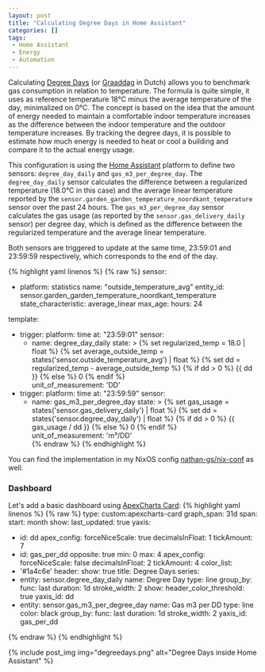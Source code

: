 ```yaml
---
layout: post
title: "Calculating Degree Days in Home Assistant"
categories: []
tags:
 - Home Assistant
 - Energy
 - Automation
---
```




Calculating [Degree Days](https://en.wikipedia.org/wiki/Degree_day) (or [Graaddag](https://nl.wikipedia.org/wiki/Graaddag) in Dutch) allows you to benchmark gas consumption in relation to temperature. The formula is quite simple, it uses as reference temperature 18°C minus the average temperature of the day, minimalized on 0°C. The concept is based on the idea that the amount of energy needed to maintain a comfortable indoor temperature increases as the difference between the indoor temperature and the outdoor temperature increases. By tracking the degree days, it is possible to estimate how much energy is needed to heat or cool a building and compare it to the actual energy usage.

This configuration is using the [Home Assistant](https://home-assistant.io) platform to define two sensors: `degree_day_daily` and `gas_m3_per_degree_day`. The `degree_day_daily` sensor calculates the difference between a regularized temperature (18.0°C in this case) and the average linear temperature reported by the `sensor.garden_garden_temperature_noordkant_temperature` sensor over the past 24 hours. The `gas_m3_per_degree_day` sensor calculates the gas usage (as reported by the `sensor.gas_delivery_daily` sensor) per degree day, which is defined as the difference between the regularized temperature and the average linear temperature.

Both sensors are triggered to update at the same time, 23:59:01 and 23:59:59 respectively, which corresponds to the end of the day. 


{% highlight yaml linenos %}
{% raw %}
sensor:
  - platform: statistics
    name: "outside_temperature_avg"
    entity_id: sensor.garden_garden_temperature_noordkant_temperature
    state_characteristic: average_linear
    max_age:
      hours: 24

template:
  - trigger:
      platform: time
      at: "23:59:01"
    sensor:
    - name: degree_day_daily
      state: >
        {% set regularized_temp = 18.0 | float %}
        {% set average_outside_temp = states('sensor.outside_temperature_avg') | float %}
        {% set dd = regularized_temp - average_outside_temp %}
        {% if dd > 0 %}
          {{ dd }}
        {% else %}
          0
        {% endif %}      
      unit_of_measurement: 'DD'
  - trigger:
      platform: time
      at: "23:59:59"
    sensor:
    - name: gas_m3_per_degree_day
      state: >
        {% set gas_usage = states('sensor.gas_delivery_daily') | float %}
        {% set dd = states('sensor.degree_day_daily') | float %}
        {% if dd > 0 %}
          {{ gas_usage / dd }}
        {% else %}
          0
        {% endif %}      
      unit_of_measurement: 'm³/DD'      
{% endraw %}
{% endhighlight %}

You can find the implementation in my NixOS config [nathan-gs/nix-conf](https://github.com/nathan-gs/nix-conf/blob/main/smarthome/energy.nix#L379-L436) as well.

### Dashboard

Let's add a basic dashboard using [ApexCharts Card](https://github.com/RomRider/apexcharts-card): 
{% highlight yaml linenos %}
{% raw %}
type: custom:apexcharts-card
graph_span: 31d
span:
  start: month
show:
  last_updated: true
yaxis:
  - id: dd
    apex_config:
      forceNiceScale: true
      decimalsInFloat: 1
      tickAmount: 7
  - id: gas_per_dd
    opposite: true
    min: 0
    max: 4
    apex_config:
      forceNiceScale: false
      decimalsInFloat: 2
      tickAmount: 4
color_list:
  - '#1a4c6e'
header:
  show: true
  title: Degree Days
series:
  - entity: sensor.degree_day_daily
    name: Degree Day
    type: line
    group_by:
      func: last
      duration: 1d
    stroke_width: 2
    show:
      header_color_threshold: true
    yaxis_id: dd
  - entity: sensor.gas_m3_per_degree_day
    name: Gas m3 per DD
    type: line
    color: black
    group_by:
      func: last
      duration: 1d
    stroke_width: 2
    yaxis_id: gas_per_dd

{% endraw %}
{% endhighlight %}

{% include post_img img="degreedays.png" alt="Degree Days inside Home Assistant" %}